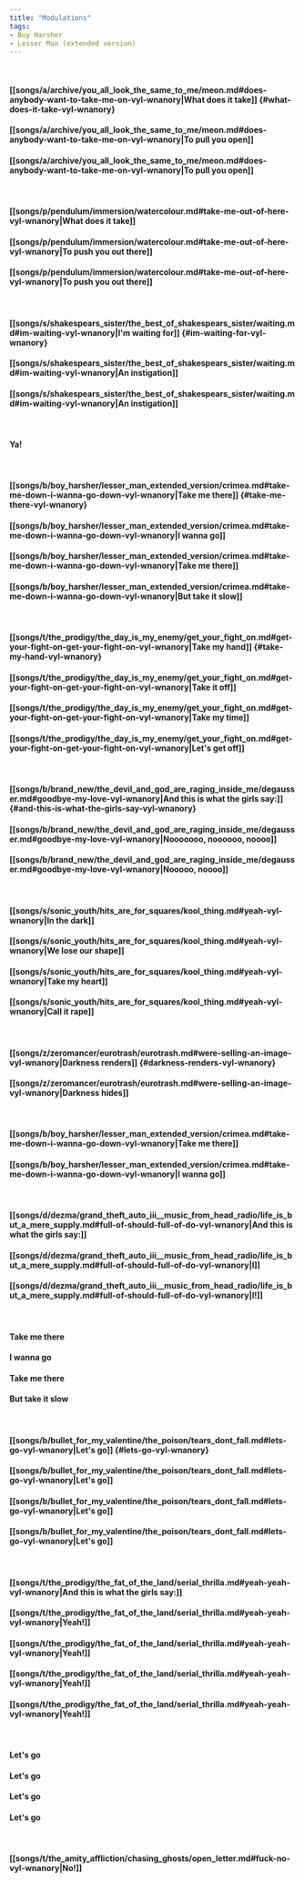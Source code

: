 ```yaml
---
title: "Modulations"
tags:
- Boy Harsher
- Lesser Man (extended version)
---
```

&nbsp;
#### [[songs/a/archive/you_all_look_the_same_to_me/meon.md#does-anybody-want-to-take-me-on-vyl-wnanory|What does it take]] {#what-does-it-take-vyl-wnanory}
#### [[songs/a/archive/you_all_look_the_same_to_me/meon.md#does-anybody-want-to-take-me-on-vyl-wnanory|To pull you open]]
#### [[songs/a/archive/you_all_look_the_same_to_me/meon.md#does-anybody-want-to-take-me-on-vyl-wnanory|To pull you open]]
&nbsp;
#### [[songs/p/pendulum/immersion/watercolour.md#take-me-out-of-here-vyl-wnanory|What does it take]]
#### [[songs/p/pendulum/immersion/watercolour.md#take-me-out-of-here-vyl-wnanory|To push you out there]]
#### [[songs/p/pendulum/immersion/watercolour.md#take-me-out-of-here-vyl-wnanory|To push you out there]]
&nbsp;
#### [[songs/s/shakespears_sister/the_best_of_shakespears_sister/waiting.md#im-waiting-vyl-wnanory|I'm waiting for]] {#im-waiting-for-vyl-wnanory}
#### [[songs/s/shakespears_sister/the_best_of_shakespears_sister/waiting.md#im-waiting-vyl-wnanory|An instigation]]
#### [[songs/s/shakespears_sister/the_best_of_shakespears_sister/waiting.md#im-waiting-vyl-wnanory|An instigation]]
&nbsp;
#### Ya!
&nbsp;
#### [[songs/b/boy_harsher/lesser_man_extended_version/crimea.md#take-me-down-i-wanna-go-down-vyl-wnanory|Take me there]] {#take-me-there-vyl-wnanory}
#### [[songs/b/boy_harsher/lesser_man_extended_version/crimea.md#take-me-down-i-wanna-go-down-vyl-wnanory|I wanna go]]
#### [[songs/b/boy_harsher/lesser_man_extended_version/crimea.md#take-me-down-i-wanna-go-down-vyl-wnanory|Take me there]]
#### [[songs/b/boy_harsher/lesser_man_extended_version/crimea.md#take-me-down-i-wanna-go-down-vyl-wnanory|But take it slow]]
&nbsp;
#### [[songs/t/the_prodigy/the_day_is_my_enemy/get_your_fight_on.md#get-your-fight-on-get-your-fight-on-vyl-wnanory|Take my hand]] {#take-my-hand-vyl-wnanory}
#### [[songs/t/the_prodigy/the_day_is_my_enemy/get_your_fight_on.md#get-your-fight-on-get-your-fight-on-vyl-wnanory|Take it off]]
#### [[songs/t/the_prodigy/the_day_is_my_enemy/get_your_fight_on.md#get-your-fight-on-get-your-fight-on-vyl-wnanory|Take my time]]
#### [[songs/t/the_prodigy/the_day_is_my_enemy/get_your_fight_on.md#get-your-fight-on-get-your-fight-on-vyl-wnanory|Let's get off]]
&nbsp;
#### [[songs/b/brand_new/the_devil_and_god_are_raging_inside_me/degausser.md#goodbye-my-love-vyl-wnanory|And this is what the girls say:]] {#and-this-is-what-the-girls-say-vyl-wnanory}
#### [[songs/b/brand_new/the_devil_and_god_are_raging_inside_me/degausser.md#goodbye-my-love-vyl-wnanory|Nooooooo, noooooo, noooo]]
#### [[songs/b/brand_new/the_devil_and_god_are_raging_inside_me/degausser.md#goodbye-my-love-vyl-wnanory|Nooooo, noooo]]
&nbsp;
#### [[songs/s/sonic_youth/hits_are_for_squares/kool_thing.md#yeah-vyl-wnanory|In the dark]]
#### [[songs/s/sonic_youth/hits_are_for_squares/kool_thing.md#yeah-vyl-wnanory|We lose our shape]]
#### [[songs/s/sonic_youth/hits_are_for_squares/kool_thing.md#yeah-vyl-wnanory|Take my heart]]
#### [[songs/s/sonic_youth/hits_are_for_squares/kool_thing.md#yeah-vyl-wnanory|Call it rape]]
&nbsp;
#### [[songs/z/zeromancer/eurotrash/eurotrash.md#were-selling-an-image-vyl-wnanory|Darkness renders]] {#darkness-renders-vyl-wnanory}
#### [[songs/z/zeromancer/eurotrash/eurotrash.md#were-selling-an-image-vyl-wnanory|Darkness hides]]
&nbsp;
#### [[songs/b/boy_harsher/lesser_man_extended_version/crimea.md#take-me-down-i-wanna-go-down-vyl-wnanory|Take me there]]
#### [[songs/b/boy_harsher/lesser_man_extended_version/crimea.md#take-me-down-i-wanna-go-down-vyl-wnanory|I wanna go]]
&nbsp;
#### [[songs/d/dezma/grand_theft_auto_iii__music_from_head_radio/life_is_but_a_mere_supply.md#full-of-should-full-of-do-vyl-wnanory|And this is what the girls say:]]
#### [[songs/d/dezma/grand_theft_auto_iii__music_from_head_radio/life_is_but_a_mere_supply.md#full-of-should-full-of-do-vyl-wnanory|I]]
#### [[songs/d/dezma/grand_theft_auto_iii__music_from_head_radio/life_is_but_a_mere_supply.md#full-of-should-full-of-do-vyl-wnanory|I!]]
&nbsp;
#### Take me there
#### I wanna go
#### Take me there
#### But take it slow
&nbsp;
#### [[songs/b/bullet_for_my_valentine/the_poison/tears_dont_fall.md#lets-go-vyl-wnanory|Let's go]] {#lets-go-vyl-wnanory}
#### [[songs/b/bullet_for_my_valentine/the_poison/tears_dont_fall.md#lets-go-vyl-wnanory|Let's go]]
#### [[songs/b/bullet_for_my_valentine/the_poison/tears_dont_fall.md#lets-go-vyl-wnanory|Let's go]]
#### [[songs/b/bullet_for_my_valentine/the_poison/tears_dont_fall.md#lets-go-vyl-wnanory|Let's go]]
&nbsp;
#### [[songs/t/the_prodigy/the_fat_of_the_land/serial_thrilla.md#yeah-yeah-vyl-wnanory|And this is what the girls say:]]
#### [[songs/t/the_prodigy/the_fat_of_the_land/serial_thrilla.md#yeah-yeah-vyl-wnanory|Yeah!]]
#### [[songs/t/the_prodigy/the_fat_of_the_land/serial_thrilla.md#yeah-yeah-vyl-wnanory|Yeah!]]
#### [[songs/t/the_prodigy/the_fat_of_the_land/serial_thrilla.md#yeah-yeah-vyl-wnanory|Yeah!]]
#### [[songs/t/the_prodigy/the_fat_of_the_land/serial_thrilla.md#yeah-yeah-vyl-wnanory|Yeah!]]
&nbsp;
#### Let's go
#### Let's go
#### Let's go
#### Let's go
&nbsp;
#### [[songs/t/the_amity_affliction/chasing_ghosts/open_letter.md#fuck-no-vyl-wnanory|No!]]
